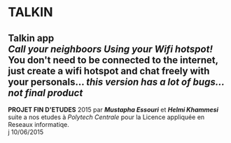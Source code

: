# TALKIN
<b>Talkin</b> app<br/>
<i>Call your neighboors Using your Wifi hotspot!</i><br/>
You don't need to be connected to the internet, just create a wifi hotspot and chat freely with your personals... 
<i>this version has a lot of bugs... not final product</i>
--------
<b>PROJET FIN D'ETUDES</b> 2015 par <i><b>Mustapha Essouri</b></i> et <i><b>Helmi Khammesi</b></i> suite a nos etudes à <i>Polytech Centrale</i> pour la Licence appliquée en Reseaux informatiqe.<br>
j 10/06/2015

